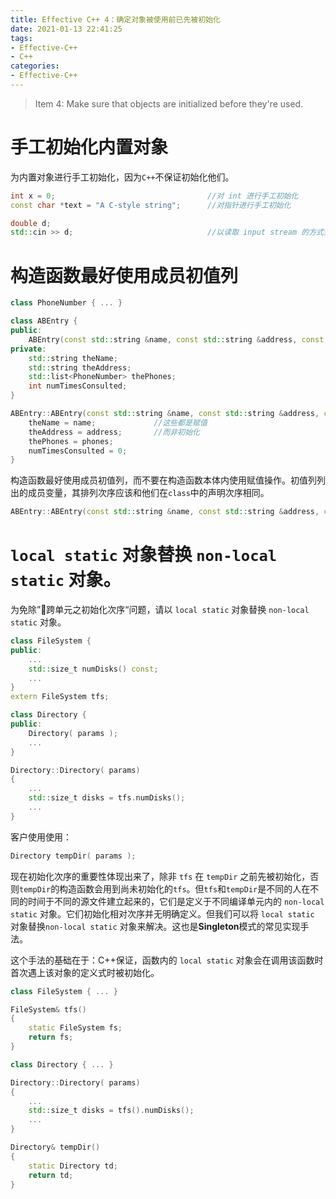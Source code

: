 ```yaml
---
title: Effective C++ 4：确定对象被使用前已先被初始化
date: 2021-01-13 22:41:25
tags:
- Effective-C++
- C++
categories:
- Effective-C++
---
```


> Item 4: Make sure that objects are initialized before they're used.

# 手工初始化内置对象

为内置对象进行手工初始化，因为`C++`不保证初始化他们。

```c++
int x = 0;                                  //对 int 进行手工初始化
const char *text = "A C-style string";      //对指针进行手工初始化

double d;
std::cin >> d;                              //以读取 input stream 的方式完成初始化
```

# 构造函数最好使用成员初值列

```c++
class PhoneNumber { ... }

class ABEntry {
public:
    ABEntry(const std::string &name, const std::string &address, const std::list<PhoneNumber> &phones);
private:
    std::string theName;
    std::string theAddress;
    std::list<PhoneNumber> thePhones;
    int numTimesConsulted;
}

ABEntry::ABEntry(const std::string &name, const std::string &address, const std::list<PhoneNumber> &phones) {
    theName = name;             //这些都是赋值
    theAddress = address;       //而非初始化
    thePhones = phones;
    numTimesConsulted = 0; 
}
```

构造函数最好使用成员初值列，而不要在构造函数本体内使用赋值操作。初值列列出的成员变量，其排列次序应该和他们在`class`中的声明次序相同。

```c++
ABEntry::ABEntry(const std::string &name, const std::string &address, const std::list<PhoneNumber> &phones) : theName(name), theAddress(address), thePhones(phones), numTimesConsulted(0) {}
```

# `local static` 对象替换 `non-local static` 对象。

为免除”跨单元之初始化次序“问题，请以 `local static` 对象替换 `non-local static` 对象。

```c++ 
class FileSystem {
public:
    ...
    std::size_t numDisks() const;
    ...
}
extern FileSystem tfs;     
```

```c++
class Directory {
public:
    Directory( params );
    ...
}

Directory::Directory( params) 
{
    ...
    std::size_t disks = tfs.numDisks();
    ...    
}
```
客户使用使用：
```c++
Directory tempDir( params );
```
现在初始化次序的重要性体现出来了，除非 `tfs` 在 `tempDir` 之前先被初始化，否则`tempDir`的构造函数会用到尚未初始化的`tfs`。但`tfs`和`tempDir`是不同的人在不同的时间于不同的源文件建立起来的，它们是定义于不同编译单元内的 `non-local static` 对象。它们初始化相对次序并无明确定义。但我们可以将 `local static` 对象替换`non-local static` 对象来解决。这也是**Singleton**模式的常见实现手法。

这个手法的基础在于：C++保证，函数内的 `local static` 对象会在调用该函数时首次遇上该对象的定义式时被初始化。

```c++ 
class FileSystem { ... }

FileSystem& tfs() 
{
    static FileSystem fs;
    return fs;
}    
```

```c++
class Directory { ... }

Directory::Directory( params) 
{
    ...
    std::size_t disks = tfs().numDisks();
    ...    
}

Directory& tempDir()
{
    static Directory td;
    return td;
}
```

